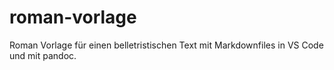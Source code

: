 # roman-vorlage
Roman Vorlage für einen belletristischen Text mit Markdownfiles in VS Code und mit pandoc.
